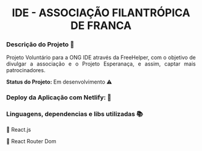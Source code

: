 
<h1 align="center"> IDE - ASSOCIAÇÃO FILANTRÓPICA DE FRANCA  </h1>

### Descrição do Projeto :open_file_folder:

<p align="justify"> Projeto Voluntário para a ONG IDE através da FreeHelper, com o objetivo de divulgar a associação e o Projeto Esperanaça, e assim, captar mais patrocinadores. </p>

<strong>Status do Projeto:</strong> Em desenvolvimento :warning:


### Deploy da Aplicação com Netlify: :dash:



### Linguagens, dependencias e libs utilizadas :books:
:pushpin: React.js 

:pushpin: React Router Dom

